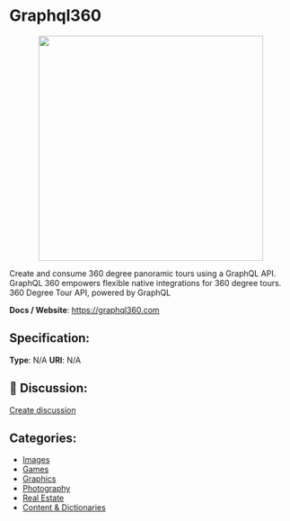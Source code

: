# Graphql360
<p align="center">
    <img width="400" src="https://raw.githubusercontent.com/apis-list/apis-list/apis/graphql360/logo_256x256.png" />
</p>

Create and consume 360 degree panoramic tours using a GraphQL API.  GraphQL 360 empowers flexible native integrations for 360 degree tours. 360 Degree Tour API, powered by GraphQL

**Docs / Website**: https://graphql360.com

## Specification:
**Type**:  N/A 
**URI**:  N/A 

## 💬 Discussion:
[Create discussion](link)

## Categories:
- [Images](https://github.com/apis-list/apis-list#images)
- [Games](https://github.com/apis-list/apis-list#games)
- [Graphics](https://github.com/apis-list/apis-list#graphics)
- [Photography](https://github.com/apis-list/apis-list#photography)
- [Real Estate](https://github.com/apis-list/apis-list#real-estate)
- [Content & Dictionaries](https://github.com/apis-list/apis-list#content-and-dictionaries)





